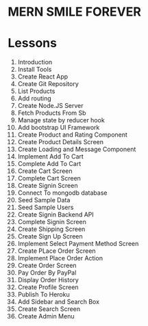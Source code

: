 # MERN SMILE FOREVER

# Lessons

1. Introduction
2. Install Tools
3. Create React App
4. Create Git Repository
5. List Products
6. Add routing
7. Create Node.JS Server
8. Fetch Products From Sb
9. Manage state by reducer hook
10. Add bootstrap UI Framework
11. Create Product and Rating Component
12. Create Product Details Screen
13. Create Loading and Message Component
14. Implement Add To Cart
15. Complete Add To Cart
16. Create Cart Screen
17. Complete Cart Screen
18. Create Signin Screen
19. Connect To mongodb database
20. Seed Sample Data
21. Seed Sample Users
22. Create Signin Backend API
23. Complete Signin Screen
24. Create Shipping Screen
25. Create Sign Up Screen
26. Implement Select Payment Method Screen
27. Create PLace Order Screen
28. Implement Place Order Action
29. Create Order Screen
30. Pay Order By PayPal
31. Display Order History
32. Create Profile Screen
33. Publish To Heroku
34. Add Sidebar and Search Box
35. Create Search Screen
36. Create Admin Menu
